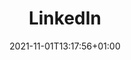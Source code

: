 ---
title: "LinkedIn"
date: 2021-11-01T13:17:56+01:00

# set the link if you want to redirect the user.
link: "https://www.linkedin.com/in/linaavendano/"
# set the html target parameter if you want to change default behavior
target: "_blank"
---